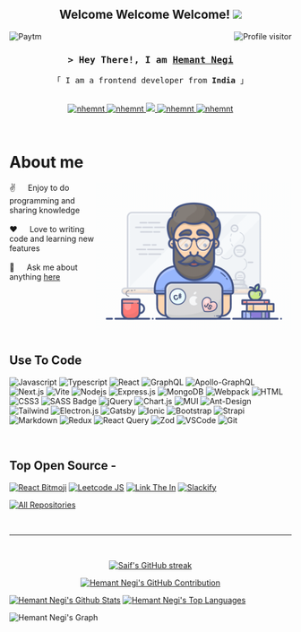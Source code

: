 
<h2 align="center">
  Welcome Welcome Welcome!
  <img src="https://media.giphy.com/media/hvRJCLFzcasrR4ia7z/giphy.gif" width="28">
</h2>



<a href="https://profile-counter.glitch.me/nhemnt/count.svg">
  <img align="right" src="https://profile-counter.glitch.me/nhemnt/count.svg" alt="Profile visitor" />
</a>

![Paytm](https://img.shields.io/badge/Paytm-1C2C94?style=for-the-badge&logo=paytm&logoColor=05BAF3)


<!-- Intro  -->
<h3 align="center">
        <samp>&gt; Hey There!, I am
                <b><a target="_blank" href="https://hemant-negi.vercel.app/">Hemant Negi</a></b>
        </samp>
</h3>


<p align="center"> 
  <samp>
    「 I am a frontend developer from <b>India</b> 」
    <br>
    <br>
  </samp>
</p>

<p align="center">
 <a href="https://hemant-negi.vercel.app" target="blank">
  <img src="https://img.shields.io/badge/Website-DC143C?style=for-the-badge&logo=medium&logoColor=white" alt="nhemnt" />
 </a>
 <a href="https://linkedin.com/in/nhemnt" target="_blank">
  <img src="https://img.shields.io/badge/LinkedIn-0077B5?style=for-the-badge&logo=linkedin&logoColor=white" alt="nhemnt"/>
 </a>
 <!-- <a href="https://dev.to/nhemnt" target="_blank">
  <img src="https://img.shields.io/badge/dev.to-0A0A0A?style=for-the-badge&logo=dev.to&logoColor=white" alt="nhemnt" />
 </a> -->
 <a href="https://twitter.com/nhemnt" target="_blank">
  <img src="https://img.shields.io/badge/Twitter-1DA1F2?style=for-the-badge&logo=twitter&logoColor=white" />
 </a>
 <a href="https://instagram.com/nhemnt" target="_blank">
  <img src="https://img.shields.io/badge/Instagram-fe4164?style=for-the-badge&logo=instagram&logoColor=white" alt="nhemnt" />
 </a> 
 <a href="https://facebook.com/nhemnt" target="_blank">
  <img src="https://img.shields.io/badge/Facebook-20BEFF?&style=for-the-badge&logo=facebook&logoColor=white" alt="nhemnt"  />
  </a> 
</p>
<br />

<!-- About Section -->
 # About me
 
<p>  
  <img align="right" width="350" src="/assets/programmer.gif" alt="Coding gif" />
  
 ✌️ &emsp; Enjoy to do programming and sharing knowledge <br/><br/>
 ❤️ &emsp; Love to writing code and learning new features<br/><br/>
 💬 &emsp; Ask me about anything [here](https://github.com/nhemnt/nhemnt/issues)

</p>

<br/>
<br/>
<br/>
<br/>
<br/>

<!--
## Mood

[<img src="https://memecraft.vercel.app/api/meme" align="left" alt="Random Meme" width="350" />](https://memecraft.vercel.app)

[<img src="https://mosaic.scdn.co/640/ab67616d0000b2736b701428ed4c6e053902174aab67616d0000b273b8d6290393056a04acee107dab67616d0000b273cb3f67e8026e2e493a1e8262ab67616d0000b273ed9dc7b9b3fd2df16238592f" align="right" alt="nhemnt Spotify Playing" width="350" />](https://open.spotify.com/embed/playlist/0YCWYdUq0YkKnXWhendZg4)


<br/>
<br/>
<br/>
<br/>
<br/>
<br/>
<br/>
<br/>
<br/>
<br/>
<br/>
<br/>
<br/>
<br/>
<br/>
-->

## Use To Code

![Javascript](https://img.shields.io/badge/Javascript-F0DB4F?style=for-the-badge&labelColor=black&logo=javascript&logoColor=F0DB4F)
![Typescript](https://img.shields.io/badge/Typescript-007acc?style=for-the-badge&labelColor=black&logo=typescript&logoColor=007acc)
![React](https://img.shields.io/badge/-React-61DBFB?style=for-the-badge&labelColor=black&logo=react&logoColor=61DBFB)
![GraphQL](https://img.shields.io/badge/-GraphQL-E10098?style=for-the-badge&logo=graphql&logoColor=white)
![Apollo-GraphQL](https://img.shields.io/badge/-ApolloGraphQL-311C87?style=for-the-badge&logo=apollo-graphql)
![Next.js](https://img.shields.io/badge/next.js-000000?style=for-the-badge&logo=nextdotjs&logoColor=white)
![Vite](https://img.shields.io/badge/vite-%23646CFF.svg?style=for-the-badge&logo=vite&logoColor=white)
![Nodejs](https://img.shields.io/badge/Nodejs-3C873A?style=for-the-badge&labelColor=black&logo=node.js&logoColor=3C873A)
![Express.js](https://img.shields.io/badge/Express.js-000000?style=for-the-badge&logo=express&logoColor=white)
![MongoDB](https://img.shields.io/badge/MongoDB-4EA94B?style=for-the-badge&logo=mongodb&logoColor=white)
![Webpack](https://img.shields.io/badge/webpack-%238DD6F9.svg?style=for-the-badge&logo=webpack&logoColor=black)
![HTML](https://img.shields.io/badge/HTML5-E34F26?style=for-the-badge&logo=html5&logoColor=white)
![CSS3](https://img.shields.io/badge/CSS3-1572B6?style=for-the-badge&logo=css3&logoColor=white)
![SASS Badge](https://img.shields.io/badge/Sass-CC6699?style=for-the-badge&logo=sass&logoColor=white)
![jQuery](https://img.shields.io/badge/jquery-%230769AD.svg?style=for-the-badge&logo=jquery&logoColor=white)
![Chart.js](https://img.shields.io/badge/chart.js-F5788D.svg?style=for-the-badge&logo=chart.js&logoColor=white)
![MUI](https://img.shields.io/badge/MUI-%230081CB.svg?style=for-the-badge&logo=mui&logoColor=white)
![Ant-Design](https://img.shields.io/badge/AntDesign-0170FE?style=for-the-badge&logo=antdesign&logoColor=white)
![Tailwind](https://img.shields.io/badge/Tailwind_CSS-092749?style=for-the-badge&logo=tailwindcss&logoColor=06B6D4&labelColor=000000)
![Electron.js](https://img.shields.io/badge/Electron-191970?style=for-the-badge&logo=Electron&logoColor=white)
![Gatsby](https://img.shields.io/badge/Gatsby-%23663399.svg?style=for-the-badge&logo=gatsby&logoColor=white)
![Ionic](https://img.shields.io/badge/Ionic-%233880FF.svg?style=for-the-badge&logo=Ionic&logoColor=white)
![Bootstrap](https://img.shields.io/badge/Bootstrap-563D7C?style=for-the-badge&logo=bootstrap&logoColor=white)
![Strapi](https://img.shields.io/badge/strapi-2E7EEA?style=for-the-badge&logo=strapi&logoColor=white)
![Markdown](https://img.shields.io/badge/Markdown-000000?style=for-the-badge&logo=markdown&logoColor=white)
![Redux](https://img.shields.io/badge/Redux-593D88?style=for-the-badge&logo=redux&logoColor=white)
![React Query](https://img.shields.io/badge/-React_Query-FF4154?style=for-the-badge&logo=react%20query&logoColor=white)
![Zod](https://img.shields.io/badge/zod-%233068b7.svg?style=for-the-badge&logo=zod&logoColor=white)
![VSCode](https://img.shields.io/badge/Visual_Studio-0078d7?style=for-the-badge&logo=visual%20studio&logoColor=white)
![Git](https://img.shields.io/badge/Git-F05032?style=for-the-badge&logo=git&logoColor=white)

<br/>

## Top Open Source -
[![React Bitmoji](https://github-readme-stats.vercel.app/api/pin/?username=nhemnt&repo=react-bitmoji&border_color=7F3FBF&bg_color=0D1117&title_color=C9D1D9&text_color=8B949E&icon_color=7F3FBF)](https://github.com/nhemnt/react-bitmoji)
[![Leetcode JS](https://github-readme-stats.vercel.app/api/pin/?username=nhemnt&repo=leetcode&border_color=7F3FBF&bg_color=0D1117&title_color=C9D1D9&text_color=8B949E&icon_color=7F3FBF)](https://github.com/nhemnt/leetcode)
[![Link The In](https://github-readme-stats.vercel.app/api/pin/?username=nhemnt&repo=link-the-in&border_color=7F3FBF&bg_color=0D1117&title_color=C9D1D9&text_color=8B949E&icon_color=7F3FBF)](https://github.com/nhemnt/link-the-in)
[![Slackify](https://github-readme-stats.vercel.app/api/pin/?username=nhemnt&repo=slackify&border_color=7F3FBF&bg_color=0D1117&title_color=C9D1D9&text_color=8B949E&icon_color=7F3FBF)](https://github.com/nhemnt/slackify)

<p align="left">
  <a href="https://github.com/nhemnt?tab=repositories" target="_blank"><img alt="All Repositories" title="All Repositories" src="https://img.shields.io/badge/-All%20Repos-2962FF?style=for-the-badge&logo=koding&logoColor=white"/></a>
</p>

<br/>
<hr/>
<br/>

<p align="center">
  <a href="https://github.com/nhemnt">
    <img src="https://github-readme-streak-stats.herokuapp.com/?user=nhemnt&theme=radical&border=7F3FBF&background=0D1117" alt="Saif's GitHub streak"/>
  </a>
</p>

<p align="center">
  <a href="https://github.com/nhemnt">
    <img src="https://github-profile-summary-cards.vercel.app/api/cards/profile-details?username=nhemnt&theme=radical" alt="Hemant Negi's GitHub Contribution"/>
  </a>
</p>

<a> 
    <a href="https://github.com/nhemnt"><img alt="Hemant Negi's Github Stats" src="https://denvercoder1-github-readme-stats.vercel.app/api?username=nhemnt&show_icons=true&count_private=true&theme=react&border_color=7F3FBF&bg_color=0D1117&title_color=F85D7F&icon_color=F8D866" height="192px" width="49.5%"/></a>
  <a href="https://github.com/nhemnt"><img alt="Hemant Negi's Top Languages" src="https://denvercoder1-github-readme-stats.vercel.app/api/top-langs/?username=nhemnt&langs_count=8&layout=compact&theme=react&border_color=7F3FBF&bg_color=0D1117&title_color=F85D7F&icon_color=F8D866" height="192px" width="49.5%"/></a>
  <br/>
</a>


![Hemant Negi's Graph](https://github-readme-activity-graph.vercel.app/graph?username=nhemnt&custom_title=Hemant%20Negi's%20GitHub%20Activity%20Graph&bg_color=0D1117&color=7F3FBF&line=7F3FBF&point=7F3FBF&area_color=FFFFFF&title_color=FFFFFF&area=true)
